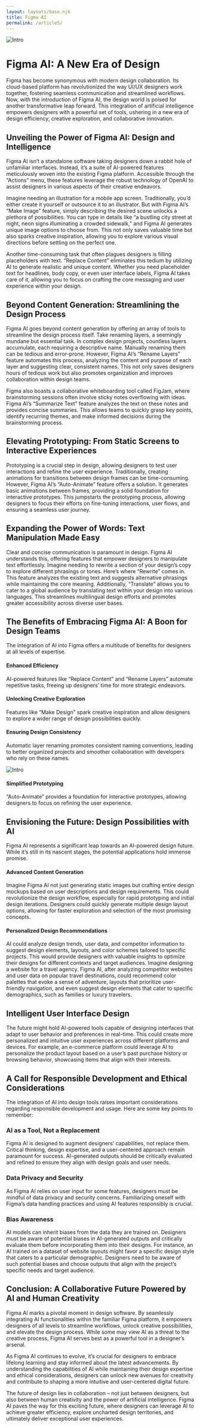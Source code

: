 ```yaml
---
layout: layouts/base.njk
title: Figma AI 
permalink: /article5/
---
```

<div class="image-container">
    <img src="../assets/images/article5-1.jpg" alt="Intro" title="Intro">
</div>

# Figma AI: A New Era of Design

Figma has become synonymous with modern design collaboration. Its cloud-based platform has revolutionized the way UI/UX 
designers work together, fostering seamless communication and streamlined workflows. Now, with the introduction of Figma 
AI, the design world is poised for another transformative leap forward. This integration of artificial intelligence 
empowers designers with a powerful set of tools, ushering in a new era of design efficiency, creative exploration, and 
collaborative innovation.


## Unveiling the Power of Figma AI: Design and Intelligence
Figma AI isn’t a standalone software taking designers down a rabbit hole of unfamiliar interfaces. Instead, it’s a suite 
of AI-powered features meticulously woven into the existing Figma platform. Accessible through the “Actions” menu, these 
features leverage the robust technology of OpenAI to assist designers in various aspects of their creative endeavors.

Imagine needing an illustration for a mobile app screen. Traditionally, you’d either create it yourself or outsource it 
to an illustrator. But with Figma AI’s “Make Image” feature, simply describing the desired scene unlocks a plethora of 
possibilities. You can type in details like “a bustling city street at night, neon signs illuminating a crowded sidewalk,” 
and Figma AI generates unique image options to choose from. This not only saves valuable time but also sparks creative 
inspiration, allowing you to explore various visual directions before settling on the perfect one.

Another time-consuming task that often plagues designers is filling placeholders with text. “Replace Content” eliminates 
this tedium by utilizing AI to generate realistic and unique content. Whether you need placeholder text for headlines, 
body copy, or even user interface labels, Figma AI takes care of it, allowing you to focus on crafting the core messaging 
and user experience within your design.

## Beyond Content Generation: Streamlining the Design Process
Figma AI goes beyond content generation by offering an array of tools to streamline the design process itself. Take renaming 
layers, a seemingly mundane but essential task. In complex design projects, countless layers accumulate, each requiring 
a descriptive name. Manually renaming them can be tedious and error-prone. However, Figma AI’s “Rename Layers” feature 
automates this process, analyzing the content and purpose of each layer and suggesting clear, consistent names. This not 
only saves designers hours of tedious work but also promotes organization and improves collaboration within design teams.

Figma also boasts a collaborative whiteboarding tool called FigJam, where brainstorming sessions often involve sticky notes 
overflowing with ideas. Figma AI’s “Summarize Text” feature analyzes the text on these notes and provides concise summaries. 
This allows teams to quickly grasp key points, identify recurring themes, and make informed decisions during the 
brainstorming process.

## Elevating Prototyping: From Static Screens to Interactive Experiences
Prototyping is a crucial step in design, allowing designers to test user interactions and refine the user experience. 
Traditionally, creating animations for transitions between design frames can be time-consuming. However, Figma AI’s 
“Auto-Animate” feature offers a solution. It generates basic animations between frames, providing a solid foundation for 
interactive prototypes. This jumpstarts the prototyping process, allowing designers to focus their efforts on fine-tuning 
interactions, user flows, and ensuring a seamless user journey.

## Expanding the Power of Words: Text Manipulation Made Easy
Clear and concise communication is paramount in design. Figma AI understands this, offering features that empower designers 
to manipulate text effortlessly. Imagine needing to rewrite a section of your design’s copy to explore different phrasings 
or tones. Here’s where “Rewrite” comes in. This feature analyzes the existing text and suggests alternative phrasings while 
maintaining the core meaning. Additionally, “Translate” allows you to cater to a global audience by translating text 
within your design into various languages. This streamlines multilingual design efforts and promotes greater accessibility 
across diverse user bases.

## The Benefits of Embracing Figma AI: A Boon for Design Teams
The integration of AI into Figma offers a multitude of benefits for designers at all levels of expertise.

#### Enhanced Efficiency
AI-powered features like “Replace Content” and “Rename Layers” automate repetitive tasks, freeing up designers’ time 
for more strategic endeavors.

#### Unlocking Creative Exploration
Features like “Make Design” spark creative inspiration and allow designers to explore a wider range of design 
possibilities quickly.

#### Ensuring Design Consistency
Automatic layer renaming promotes consistent naming conventions, leading to better organized projects and smoother 
collaboration with developers who rely on these names.

<div class="image-container">
    <img src="../assets/images/article5-2.jpg" alt="Intro" title="Intro">
</div>

#### Simplified Prototyping
“Auto-Animate” provides a foundation for interactive prototypes, allowing designers to focus on refining the user experience.

## Envisioning the Future: Design Possibilities with AI
Figma AI represents a significant leap towards an AI-powered design future. While it’s still in its nascent stages, 
the potential applications hold immense promise.

#### Advanced Content Generation
Imagine Figma AI not just generating static images but crafting entire design mockups based on user descriptions and 
design requirements. This could revolutionize the design workflow, especially for rapid prototyping and initial design 
iterations. Designers could quickly generate multiple design layout options, allowing for faster exploration and selection
of the most promising concepts.

#### Personalized Design Recommendations
AI could analyze design trends, user data, and competitor information to suggest design elements, layouts, and color 
schemes tailored to specific projects. This would provide designers with valuable insights to optimize their designs for 
different contexts and target audiences. Imagine designing a website for a travel agency. Figma AI, after analyzing 
competitor websites and user data on popular travel destinations, could recommend color palettes that evoke a sense of 
adventure, layouts that prioritize user-friendly navigation, and even suggest design elements that cater to specific 
demographics, such as families or luxury travelers.

## Intelligent User Interface Design
The future might hold AI-powered tools capable of designing interfaces that adapt to user behavior and preferences in 
real-time. This could create more personalized and intuitive user experiences across different platforms and devices. 
For example, an e-commerce platform could leverage AI to personalize the product layout based on a user’s past purchase 
history or browsing behavior, showcasing items that align with their interests.

## A Call for Responsible Development and Ethical Considerations
The integration of AI into design tools raises important considerations regarding responsible development and usage. 
Here are some key points to remember:

### AI as a Tool, Not a Replacement
Figma AI is designed to augment designers’ capabilities, not replace them. Critical thinking, design expertise, and a 
user-centered approach remain paramount for success. AI-generated outputs should be critically evaluated and refined to 
ensure they align with design goals and user needs.

### Data Privacy and Security
As Figma AI relies on user input for some features, designers must be mindful of data privacy and security concerns. 
Familiarizing oneself with Figma’s data handling practices and using AI features responsibly is crucial.

### Bias Awareness
AI models can inherit biases from the data they are trained on. Designers must be aware of potential biases in AI-generated 
outputs and critically evaluate them before incorporating them into their designs. For instance, an AI trained on a dataset 
of website layouts might favor a specific design style that caters to a particular demographic. Designers need to be aware 
of such potential biases and choose outputs that align with the project’s specific needs and target audience.

## Conclusion: A Collaborative Future Powered by AI and Human Creativity

Figma AI marks a pivotal moment in design software. By seamlessly integrating AI functionalities within the familiar Figma 
platform, it empowers designers of all levels to streamline workflows, unlock creative possibilities, and elevate the 
design process. While some may view AI as a threat to the creative process, Figma AI serves best as a powerful tool in a 
designer’s arsenal.

As Figma AI continues to evolve, it’s crucial for designers to embrace lifelong learning and stay informed about the 
latest advancements. By understanding the capabilities of AI while maintaining their design expertise and ethical 
considerations, designers can unlock new avenues for creativity and contribute to shaping a more intuitive and user-centered 
digital future.

The future of design lies in collaboration – not just between designers, but also between human creativity and the power 
of artificial intelligence. Figma AI paves the way for this exciting future, where designers can leverage AI to achieve 
greater efficiency, explore uncharted design territories, and ultimately deliver exceptional user experiences.
